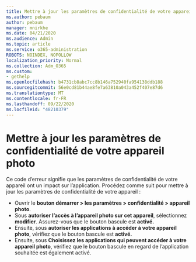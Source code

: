 ```yaml
---
title: Mettre à jour les paramètres de confidentialité de votre appareil photo
ms.author: pebaum
author: pebaum
manager: mnirkhe
ms.date: 04/21/2020
ms.audience: Admin
ms.topic: article
ms.service: o365-administration
ROBOTS: NOINDEX, NOFOLLOW
localization_priority: Normal
ms.collection: Adm_O365
ms.custom:
- gethelp
ms.openlocfilehash: b4731cb8abc7cc8b146a752940fa954138ddb188
ms.sourcegitcommit: 56e0cd81b44ae8fe7a63810a043a452f407e87d6
ms.translationtype: MT
ms.contentlocale: fr-FR
ms.lasthandoff: 09/22/2020
ms.locfileid: "48210379"
---
```

# <a name="update-your-cameras-privacy-settings"></a>Mettre à jour les paramètres de confidentialité de votre appareil photo

Ce code d’erreur signifie que les paramètres de confidentialité de votre appareil ont un impact sur l’application. Procédez comme suit pour mettre à jour les paramètres de confidentialité de votre appareil :

- Ouvrir le **bouton démarrer > les paramètres > confidentialité > appareil photo**.
- Sous **autoriser l’accès à l’appareil photo sur cet appareil**, sélectionnez **modifier**. Assurez-vous que le bouton bascule est **activé.**
- Ensuite, sous **autoriser les applications à accéder à votre appareil photo**, vérifiez que le bouton bascule est **activé.**
- Ensuite, sous **Choisissez les applications qui peuvent accéder à votre appareil photo**, vérifiez que le bouton bascule en regard de l’application souhaitée est également activé.
